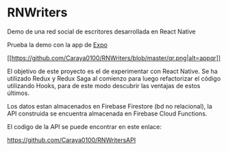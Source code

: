 # RNWriters
Demo de una red social de escritores desarrollada en React Native

Prueba la demo con la app de [Expo](https://play.google.com/store/apps/details?id=host.exp.exponent)

[[https://github.com/Caraya0100/RNWriters/blob/master/qr.png|alt=appqr]]

El objetivo de este proyecto es el de experimentar con React Native.
Se ha utilizado Redux y Redux Saga al comienzo para luego refactorizar el código utilizando 
Hooks, para de este modo descubrir las ventajas de estos últimos.

Los datos estan almacenados en Firebase Firestore (bd no relacional), la API construida 
se encuentra almacenada en Firebase Cloud Functions.

El codigo de la API se puede encontrar en este enlace:

https://github.com/Caraya0100/RNWritersAPI
